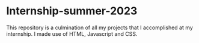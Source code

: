 # Internship-summer-2023
This repository is a culmination of all my projects that I accomplished at my internship.  I made use of HTML, Javascript and CSS.
